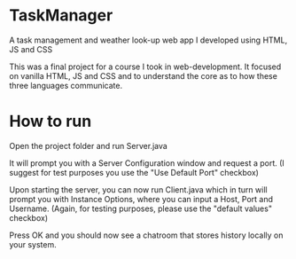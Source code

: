 # TaskManager
A task management and weather look-up web app I developed using HTML, JS and CSS

This was a final project for a course I took in web-development. It focused on vanilla HTML, JS and CSS and to understand the core as to how these three languages communicate.

# How to run

Open the project folder and run Server.java

It will prompt you with a Server Configuration window and request a port. (I suggest for test purposes you use the "Use Default Port" checkbox)

Upon starting the server, you can now run Client.java which in turn will prompt you with Instance Options, where you can input a Host, Port and Username. (Again, for testing purposes, please use the "default values" checkbox)

Press OK and you should now see a chatroom that stores history locally on your system.
